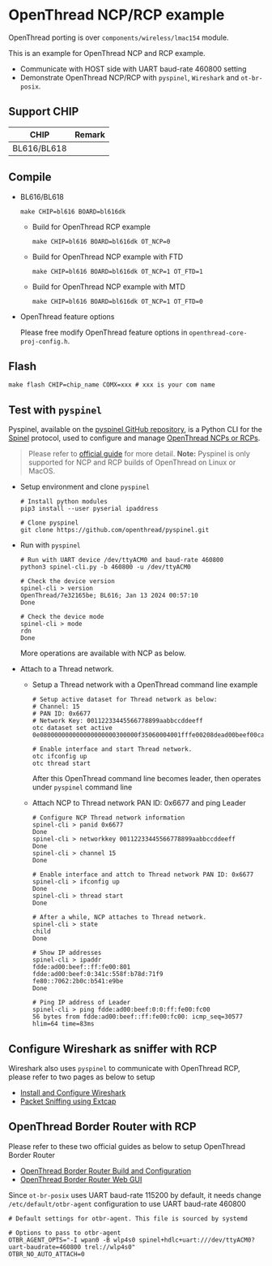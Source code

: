 # OpenThread NCP/RCP example

OpenThread porting is over `components/wireless/lmac154` module. 

This is an example for OpenThread NCP and RCP example.

  - Communicate with HOST side with UART baud-rate 460800 setting
  - Demonstrate OpenThread NCP/RCP with `pyspinel`, `Wireshark` and `ot-br-posix`.

## Support CHIP

|      CHIP        | Remark |
|:----------------:|:------:|
|BL616/BL618       |        |

## Compile

- BL616/BL618
    ```shell
    make CHIP=bl616 BOARD=bl616dk
    ```

    - Build for OpenThread RCP example
        ```shell
        make CHIP=bl616 BOARD=bl616dk OT_NCP=0
        ```
    
    - Build for OpenThread NCP example with FTD
        ```shell
        make CHIP=bl616 BOARD=bl616dk OT_NCP=1 OT_FTD=1
        ```
    
    - Build for OpenThread NCP example with MTD
        ```shell
        make CHIP=bl616 BOARD=bl616dk OT_NCP=1 OT_FTD=0
        ```

- OpenThread feature options

  Please free modify OpenThread feature options in `openthread-core-proj-config.h`.

## Flash

```
make flash CHIP=chip_name COMX=xxx # xxx is your com name
```

## Test with `pyspinel`

Pyspinel, available on the [pyspinel GitHub repository](https://github.com/openthread/pyspinel), is a Python CLI for the [Spinel](https://openthread.io/platforms/co-processor#spinel_protocol) protocol, used to configure and manage [OpenThread NCPs or RCPs](https://openthread.io/platforms/co-processor). 

> Please refer to [official guide](https://openthread.google.cn/guides/pyspinel) for more detail. 
> **Note:** Pyspinel is only supported for NCP and RCP builds of OpenThread on Linux or MacOS.

- Setup environment and  clone  `pyspinel` 

  ```shell
  # Install python modules
  pip3 install --user pyserial ipaddress
  
  # Clone pyspinel
  git clone https://github.com/openthread/pyspinel.git
  ```

- Run with `pyspinel` 

  ```shell
  # Run with UART device /dev/ttyACM0 and baud-rate 460800
  python3 spinel-cli.py -b 460800 -u /dev/ttyACM0
  
  # Check the device version
  spinel-cli > version
  OpenThread/7e32165be; BL616; Jan 13 2024 00:57:10
  Done
  
  # Check the device mode
  spinel-cli > mode
  rdn
  Done
  ```
  More operations are available with NCP as below.
  
- Attach to a Thread network.

  - Setup a Thread network with a OpenThread command line example

    ```shell
    # Setup active dataset for Thread network as below:
    # Channel: 15
    # PAN ID: 0x6677
    # Network Key: 00112233445566778899aabbccddeeff
    otc dataset set active 0e080000000000000000000300000f35060004001fffe00208dead00beef00cafe0708fddead00beef0000051000112233445566778899aabbccddeeff030a4f70656e54687265616404109ce7b658f9eb6d53275154280792d3df0c0402a0f7f801026677
    
    # Enable interface and start Thread network.
    otc ifconfig up
    otc thread start
    ```

    After this OpenThread command line becomes leader, then operates under `pyspinel` command line

  - Attach NCP to Thread network PAN ID: 0x6677 and ping Leader

    ```shell
    # Configure NCP Thread network information
    spinel-cli > panid 0x6677
    Done
    spinel-cli > networkkey 00112233445566778899aabbccddeeff
    Done
    spinel-cli > channel 15
    Done
    
    # Enable interface and attch to Thread network PAN ID: 0x6677
    spinel-cli > ifconfig up
    Done
    spinel-cli > thread start
    Done
    
    # After a while, NCP attaches to Thread network.
    spinel-cli > state
    child
    Done
    
    # Show IP addresses
    spinel-cli > ipaddr
    fdde:ad00:beef::ff:fe00:801
    fdde:ad00:beef:0:341c:558f:b78d:71f9
    fe80::7062:2b0c:b541:e9be
    Done
    
    # Ping IP address of Leader
    spinel-cli > ping fdde:ad00:beef:0:0:ff:fe00:fc00
    56 bytes from fdde:ad00:beef::ff:fe00:fc00: icmp_seq=30577 hlim=64 time=83ms
    ```


## Configure Wireshark as sniffer with RCP

Wireshark also uses `pyspinel` to communicate with OpenThread RCP, please refer to two pages as below to setup

- [Install and Configure Wireshark](https://openthread.google.cn/guides/pyspinel/wireshark)
- [Packet Sniffing using Extcap](https://openthread.google.cn/guides/pyspinel/sniffer-extcap)

## OpenThread Border Router with RCP

Please refer to these two official guides as below to setup OpenThread Border Router

- [OpenThread Border Router Build and Configuration](https://openthread.google.cn/guides/border-router/build)
- [OpenThread Border Router Web GUI](https://openthread.google.cn/guides/border-router/web-gui)

Since `ot-br-posix` uses UART baud-rate 115200 by default, it needs change `/etc/default/otbr-agent` configuration to use UART baud-rate 460800
```shell
# Default settings for otbr-agent. This file is sourced by systemd

# Options to pass to otbr-agent
OTBR_AGENT_OPTS="-I wpan0 -B wlp4s0 spinel+hdlc+uart:///dev/ttyACM0?uart-baudrate=460800 trel://wlp4s0"
OTBR_NO_AUTO_ATTACH=0
```
